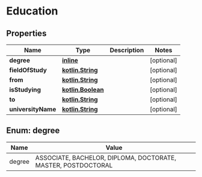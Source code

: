 # Education

## Properties
Name | Type | Description | Notes
------------ | ------------- | ------------- | -------------
**degree** | [**inline**](#DegreeEnum) |  |  [optional]
**fieldOfStudy** | [**kotlin.String**](.md) |  |  [optional]
**from** | [**kotlin.String**](.md) |  |  [optional]
**isStudying** | [**kotlin.Boolean**](.md) |  |  [optional]
**to** | [**kotlin.String**](.md) |  |  [optional]
**universityName** | [**kotlin.String**](.md) |  |  [optional]

<a name="DegreeEnum"></a>
## Enum: degree
Name | Value
---- | -----
degree | ASSOCIATE, BACHELOR, DIPLOMA, DOCTORATE, MASTER, POSTDOCTORAL
